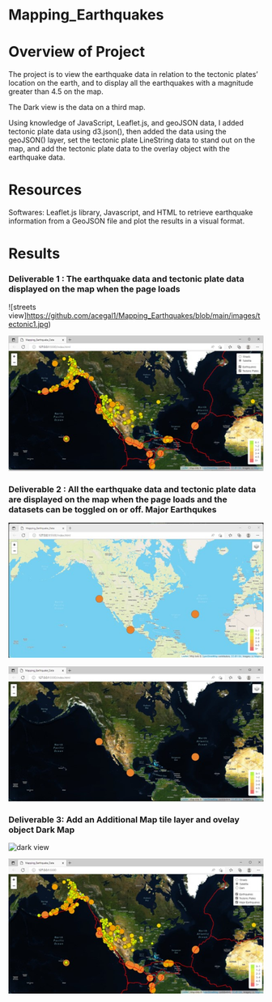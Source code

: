 # Mapping_Earthquakes

# Overview of Project

 The project is to view the earthquake data in relation to the tectonic plates’ location on the earth, and to display all the earthquakes with a magnitude greater than 4.5 on the map. 

The Dark view is the data on a third map.
 
 Using  knowledge of JavaScript, Leaflet.js, and geoJSON data, I added tectonic plate data using d3.json(), then added the data using the geoJSON() layer, set the tectonic plate LineString data to stand out on the map, and add the tectonic plate data to the overlay object with the earthquake data.
# Resources
 Softwares: Leaflet.js library, Javascript, and HTML to retrieve earthquake information from a GeoJSON file and plot the results in a visual format. 

# Results
 
 ### Deliverable 1 : The earthquake data and tectonic plate data displayed on the map when the page loads 
 
 
 ![streets view]https://github.com/acegal1/Mapping_Earthquakes/blob/main/images/tectonic1.jpg) 

 
 ![satellite view](https://github.com/acegal1/Mapping_Earthquakes/blob/main/images/tectonic2.jpg)
 
 
 
### Deliverable 2 : All the earthquake data and tectonic plate data are displayed on the map when the page loads and the datasets can be toggled on or off.  Major Earthqukes
  
  
  ![Major earthquake data](https://github.com/acegal1/Mapping_Earthquakes/blob/main/images/third.jpg)
  
  
  ![satellite_ major earthquake data](https://github.com/acegal1/Mapping_Earthquakes/blob/main/images/fourth.jpg)
  
  
  
  ### Deliverable 3: Add an Additional Map tile layer and ovelay object  Dark Map
  
  
  ![dark view](https://github.com/acegal1/Mapping_Earthquakes/blob/main/images/fiftha.jpg)
  
  
  ![additional map](https://github.com/acegal1/Mapping_Earthquakes/blob/main/images/final.jpg)




